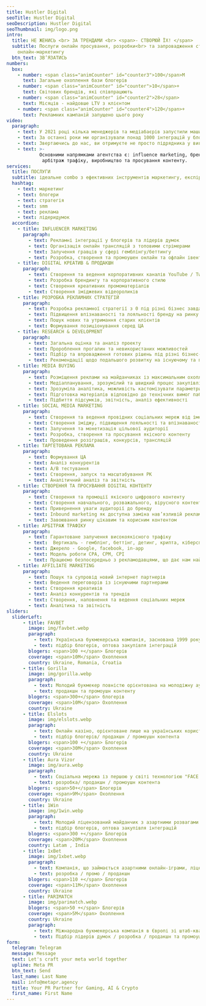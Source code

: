 ```yaml
---
title: Hustler Digital
seoTitle: Hustler Digital
seoDescription: Hustler Digital
seoThumbnail: img/logo.png
intro:
  title: НЕ ЖЕНИСЬ <br> ЗА ТРЕНДАМИ <br> <span>- СТВОРЮЙ ЇХ! </span>
  subtitle: Послуги онлайн просування, розробки<br> та запровадження стратегії
    онлайн-маркетингу
  btn_text: ЗB’ЯЗАТИСЬ
numbers:
  box:
    - number: <span class="animCounter" id="counter3">100</span>M
      text: Загальне охоплення бази блогерів
    - number: <span class="animCounter" id="counter">10</span>+
      text: Cвітових брендів, які співпрацюють
    - number: <span class="animCounter" id="counter2">28</span>
      text: Місяців - найдовше LTV з клієнтом
    - number: <span class="animCounter" id="counter4">120</span>+
      text: Рекламних кампаній запущено цього року
video:
  paragraph:
    - text: У 2021 році кілька менеджерів та медіабаєрів запустили машину зі створення та просування контенту. Так виник HUSTLER — креативне агентство fullstack просування.
    - text: За останні роки ми організували понад 1000 інтеграцій у блогерів різного рівня, реалізували близько 100 рекламних кампаній, встигли співпрацювати з 30+ гемблінг-проектами, серед яких бренди зі світовим ім'ям.
    - text: Звертаючись до нас, ви отримуєте не просто підрядника у вигляді агентства, а виділену in-house команду на аутсорсі з низкою переваг.
    - text: >-
            Основними напрямками агентства є: influence marketing, брендинг,
             арбітраж трафіку, виробництво та просування контенту.
services:
  title: ПОСЛУГИ
  subtitle: ідеальне combo з ефективних інструментів маркетингу, експірієнсу і лідерів думок.
  hashtag: 
    - text: маркетинг
    - text: блогери
    - text: стратегія
    - text: smm
    - text: реклама
    - text: лідеридумок
  accordion:
    - title: INFLUENCER MARKETING
      paragraph:
        - text: Рекламні інтеграції у блогерів та лідерів думок
        - text: Організація онлайн трансляцій з топовими стрімерами
        - text: Залучення гравців у сфері гемблінгу/беттингу
        - text: Розробка, створення та промоушен онлайн та офлайн івентів з лідерами думок
    - title: DIGITAL КРЕАТИВ & ПРОДАКШН
      paragraph:
        - text: Створення та ведення корпоративних каналів YouTube / Twitch
        - text: Розробка брендингу та корпоративного стилю
        - text: Створення креативних промоматеріалів
        - text: Створення іміджевих відеороликів
    - title: РОЗРОБКА РЕКЛАМНИХ СТРАТЕГІЙ
      paragraph:
        - text: Розробка рекламної стратегії з 0 під різні бізнес завдання
        - text: Підвищення впізнаваності та лояльності бренду на ринку
        - text: Пошук нових та утримання старих клієнтів
        - text: Формування позиціонування серед ЦА
    - title: RESEARCH & DEVELOPMENT
      paragraph:
        - text: Загальна оцінка та аналіз проекту
        - text: Пророблення прогалин та невикористаних можливостей
        - text: Підбір та впровадження готових рішень під різні бізнес-завдання
        - text: Рекомендації щодо подальшого розвитку на існуючому та потенційному ринках
    - title: MEDIA BUYING
      paragraph:
        - text: Розміщення реклами на майданчиках із максимальним охопленням ЦА
        - text: Медіапланування, зрозумілий та швидкий процес закупівлі, аналіз ринку та переговори
        - text: Зрозуміла аналітика, можливість кастомізувати параметри, оптимізація
        - text: Підготовка матеріалів відповідно до технічних вимог паблішерів
        - text: Підбиття підсумків, звітність, аналіз ефективності
    - title: SOCIAL MEDIA MARKETING
      paragraph:
        - text: Створення та ведення провідних соціальних мереж від імені бренду
        - text: Створення іміджу, підвищення лояльності та впізнаваності бренду
        - text: Залучення та монетизація цільової аудиторії
        - text: Розробка, створення та просування якісного контенту
        - text: Проведення розіграшів, конкурсів, трансляцій
    - title: ТАРГЕТОВАНА РЕКЛАМА
      paragraph:
        - text: Формування ЦА
        - text: Аналіз конкурентів
        - text: А/В тестування
        - text: Створення, запуск та масштабування РК
        - text: Аналітичний аналіз та звітність
    - title: СТВОРЕННЯ ТА ПРОСУВАННЯ DIGITAL КОНТЕНТУ
      paragraph:
        - text: Створення та промоції якісного цифрового контенту
        - text: Створення навчального, розважального, вірусного контенту
        - text: Привернення уваги аудиторії до бренду
        - text: Inbound marketing як доступна заміна нав’язливій рекламі
        - text: Завоювання ринку цікавим та корисним контентом
    - title: АРБІТРАЖ ТРАФІКУ
      paragraph:
        - text: Гарантоване залучення високоякісного трафіку
        - text:  Вертикаль - гемблінг, беттінг, детинг, крипта, кіберспорт
        - text: Джерело - Google, facebook, in-app
        - text: Модель роботи CPA, CPM, CPI
        - text: Працюємо безпосередньо з рекламодавцями, що дає нам найкращі умови на ринку
    - title: AFFILIATE MARKETING
      paragraph:
        - text: Пошук та супровід новий інтернет партнерів
        - text: Ведення переговорів із існуючими партнерами
        - text: Створення креативів
        - text: Аналіз конкурентів та трендів
        - text: Створення, наповнення та ведення соціальних мереж
        - text: Аналітика та звітність
sliders:
  sliderLeft:
      - title: FAVBET
        image: img/favbet.webp
        paragraph:
          - text: Українська букмекерська компанія, заснована 1999 року ліцензована Curaçao eGaming License.
          - text: підбір блогерів, оптова закупівля інтеграцій
        blogers: <span>100 +</span> Блогерів
        coverage: <span>10M</span> Охоплення
        country: Ukraine, Romania, Croatia
      - title: Gorilla
        image: img/gorilla.webp
        paragraph:
          - text: Молодий букмекер повністю орієнтована на молодіжну аудиторію, який за короткий період часу підірвав медіа простором своїм агресивним маркетингом.
          - text: продакшн та промоушн контенту
        blogers: <span>300+</span> блогерів
        coverage: <span>10M</span> Охоплення
        country: Ukraine
      - title: Elslots
        image: img/elslots.webp
        paragraph:
          - text: Онлайн казіно, орієнтоване лише на українських користувачів, розпочало роботу наприкінці 2017 року.
          - text: підбір блогерів/ продакшн / промоушн контента
        blogers: <span>100 +</span> Блогерів
        coverage: <span>30M</span> Охоплення
        country: Ukraine
      - title: Aura Vizor
        image: img/aura.webp
        paragraph:
          - text: Соціальна мережа із першою у світі технологією "FACE SHAZAM". Дати вертикаль.
          - text: розробка/ продакшн / промоушн контента
        blogers: <span>50+</span> Блогерів
        coverage: <span>9M</span> Охоплення
        country: Ukraine
      - title: 1Win
        image: img/1win.webp
        paragraph:
          - text: Молодий ліцензований майданчик з азартними розвагами ліцензований Curaçao eGaming License.
          - text: підбір блогерів, оптова закупівля інтеграцій
        blogers: <span>300 +</span> Блогерів
        coverage: <span>20M</span> Охоплення
        country: Latam , India
      - title: 1xBet
        image: img/1xbet.webp
        paragraph:
          - text: Компанія, що займається азартними онлайн-іграми, ліцензована Curaçao eGaming License.
          - text: розробка / промо / продакшн
        blogers: <span>110 +</span> Блогерів
        coverage: <span>11M</span> Охоплення
        country: Ukraine
      - title: PARIMATCH
        image: img/parimatch.webp
        blogers: <span>50 +</span> Блогерів
        coverage: <span>5M</span> Охоплення
        country: Ukraine
        paragraph:
          - text: Міжнародна букмекерська компанія в Європі зі штаб-квартирою в Лімасолі, Кіпр, заснована в 1994 році.
          - text: Підбір лідерів думок / розробка / продакшн та промоушн контенту
form:
  telegram: Telegram
  message: Message
  text: Let's craft your meta world together
  upline: Meta PR
  btn_text: Send
  last_name: Last Name
  mail: info@metapr.agency
  title: Your PR Partner for Gaming, AI & Crypto
  first_name: First Name
---
```

